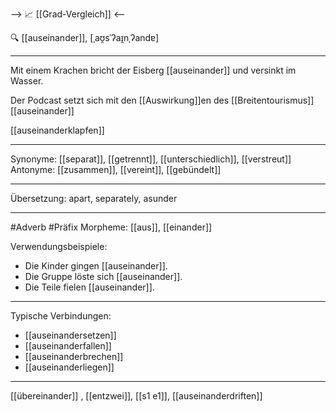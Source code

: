 --> 📈 [[Grad-Vergleich]] <--

🔍 [[auseinander]], [ˌaʊ̯sˈʔaɪ̯nˌʔandɐ]

---

Mit einem Krachen bricht der Eisberg [[auseinander]] und versinkt im Wasser.

Der Podcast setzt sich mit den [[Auswirkung]]en des [[Breitentourismus]] [[auseinander]]

[[auseinanderklapfen]]

---

Synonyme: [[separat]], [[getrennt]], [[unterschiedlich]], [[verstreut]]
Antonyme: [[zusammen]], [[vereint]], [[gebündelt]]

---

Übersetzung: apart, separately, asunder

---

#Adverb #Präfix
Morpheme: [[aus]], [[einander]]

Verwendungsbeispiele:

- Die Kinder gingen [[auseinander]].
- Die Gruppe löste sich [[auseinander]].
- Die Teile fielen [[auseinander]].

---

Typische Verbindungen:

- [[auseinandersetzen]]
- [[auseinanderfallen]]
- [[auseinanderbrechen]]
- [[auseinanderliegen]]

---

[[übereinander]]
, [[entzwei]], [[s1 e1]], [[auseinanderdriften]]
